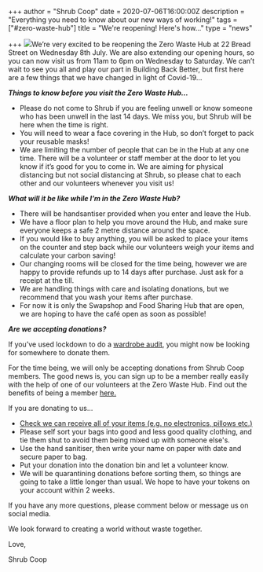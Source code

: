 +++
author = "Shrub Coop"
date = 2020-07-06T16:00:00Z
description = "Everything you need to know about our new ways of working!"
tags = ["#zero-waste-hub"]
title = "We're reopening! Here's how..."
type = "news"

+++
![](https://res.cloudinary.com/shrub-co-op/image/upload/v1565367381/shrubcoop.org/media/unnamed_1_qog3mq.png)We’re very excited to be reopening the Zero Waste Hub at 22 Bread Street on Wednesday 8th July. We are also extending our opening hours, so you can now visit us from 11am to 6pm on Wednesday to Saturday. We can’t wait to see you all and play our part in Building Back Better, but first here are a few things that we have changed in light of Covid-19…

**_Things to know before you visit the Zero Waste Hub…_**

* Please do not come to Shrub if you are feeling unwell or know someone who has been unwell in the last 14 days. We miss you, but Shrub will be here when the time is right.
* You will need to wear a face covering in the Hub, so don’t forget to pack your reusable masks!
* We are limiting the number of people that can be in the Hub at any one time. There will be a volunteer or staff member at the door to let you know if it’s good for you to come in. We are aiming for physical distancing but not social distancing at Shrub, so please chat to each other and our volunteers whenever you visit us!

**_What will it be like while I’m in the Zero Waste Hub?_**

* There will be handsantiser provided when you enter and leave the Hub.
* We have a floor plan to help you move around the Hub, and make sure everyone keeps a safe 2 metre distance around the space.
* If you would like to buy anything, you will be asked to place your items on the counter and step back while our volunteers weigh your items and calculate your carbon saving!
* Our changing rooms will be closed for the time being, however we are happy to provide refunds up to 14 days after purchase. Just ask for a receipt at the till.
* We are handling things with care and isolating donations, but we recommend that you wash your items after purchase.
* For now it is only the Swapshop and Food Sharing Hub that are open, we are hoping to have the café open as soon as possible!

**_Are we accepting donations?_**

If you’ve used lockdown to do a [wardrobe audit](https://www.shrubcoop.org/what-is-a-wardrobe-audit/), you might now be looking for somewhere to donate them.

For the time being, we will only be accepting donations from Shrub Coop members. The good news is, you can sign up to be a member really easily with the help of one of our volunteers at the Zero Waste Hub. Find out the benefits of being a member [here.](https://www.shrubcoop.org/working-groups/swapshop/)

If you are donating to us...

* [Check we can receive all of your items (e.g. no electronics, pillows etc.)](https://res.cloudinary.com/shrub-co-op/image/upload/v1571395647/shrubcoop.org/media/SwapshopDonations_edd2f9.pdf)
* Please self sort your bags into good and less good quality clothing, and tie them shut to avoid them being mixed up with someone else's.
* Use the hand sanitiser, then write your name on paper with date and secure paper to bag.
* Put your donation into the donation bin and let a volunteer know.
* We will be quarantining donations before sorting them, so things are going to take a little longer than usual. We hope to have your tokens on your account within 2 weeks.

If you have any more questions, please comment below or message us on social media.

We look forward to creating a world without waste together.

Love,

Shrub Coop